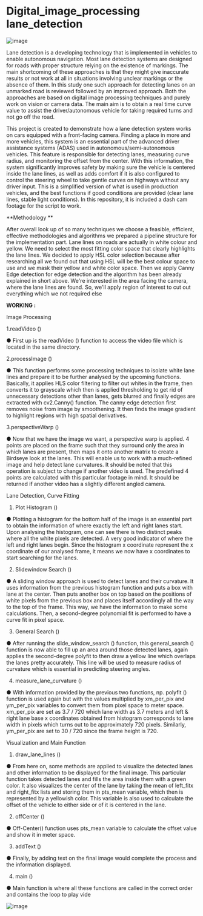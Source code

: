 # Digital_image_processing lane_detection




![image](https://user-images.githubusercontent.com/120237181/206841040-ba1cf92e-a044-49ae-874c-87f37c9a1968.png)






Lane detection is a developing technology that is implemented in vehicles to enable autonomous navigation. Most lane detection systems are designed for roads with proper structure relying on the existence of markings. The main shortcoming of these approaches is that they might give inaccurate results or not work at all in situations involving unclear markings or the absence of them. In this study one such approach for detecting lanes on an unmarked road is reviewed followed by an improved approach. Both the approaches are based on digital image processing techniques and purely work on vision or camera data. The main aim is to obtain a real time curve value to assist the driver/autonomous vehicle for taking required turns and not go off the road.

This project is created to demonstrate how a lane detection system works on cars equipped with a front-facing camera. Finding a place in more and more vehicles, this system is an essential part of the advanced driver assistance systems (ADAS) used in autonomous/semi-autonomous vehicles. This feature is responsible for detecting lanes, measuring curve radius, and monitoring the offset from the center. With this information, the system significantly improves safety by making sure the vehicle is centered inside the lane lines, as well as adds comfort if it is also configured to control the steering wheel to take gentle curves on highways without any driver input. This is a simplified version of what is used in production vehicles, and the best functions if good conditions are provided (clear lane lines, stable light conditions). In this repository, it is included a dash cam footage for the script to work.

**Methodology **


After overall look up of so many techniques we choose a feasible, efficient, effective methodologies and algorithms we 
prepared a pipeline structure for the implementation part. Lane lines on roads are actually in white colour and yellow. 
We need to select the most fitting color space that clearly highlights the lane lines. We decided to apply HSL color 
selection because after researching all we found out that using HSL will be the best colour space to use and we mask 
their yellow and white color space. Then we apply Canny Edge detection for edge detection and the algorithm has been 
already explained in short above. We're interested in the area facing the camera, where the lane lines are found. So, we'll 
apply region of interest to cut out everything which we not required else

**WORKING :**

Image Processing

1.readVideo ()

● First up is the readVideo () function to access the video file which is located in the same directory.

2.processImage ()

● This function performs some processing techniques to isolate white lane lines and prepare it to be 
further analysed by the upcoming functions. Basically, it applies HLS color filtering to filter out whites 
in the frame, then converts it to grayscale which then is applied thresholding to get rid of unnecessary 
detections other than lanes, gets blurred and finally edges are extracted with cv2.Canny() function. The 
canny edge detection first removes noise from image by smoothening. It then finds the image gradient 
to highlight regions with high spatial derivatives.

3.perspectiveWarp ()

● Now that we have the image we want, a perspective warp is applied. 4 points are placed on the frame 
such that they surround only the area in which lanes are present, then maps it onto another matrix to 
create a Birdseye look at the lanes. This will enable us to work with a much-refined image and help 
detect lane curvatures. It should be noted that this operation is subject to change if another video is 
used. The predefined 4 points are calculated with this particular footage in mind. It should be returned 
if another video has a slightly different angled camera.

Lane Detection, Curve Fitting 

1. Plot Histogram ()

● Plotting a histogram for the bottom half of the image is an essential part to obtain the information of 
where exactly the left and right lanes start. Upon analysing the histogram, one can see there is two 
distinct peaks where all the white pixels are detected. A very good indicator of where the left and right 
lanes begin. Since the histogram x coordinate represent the x coordinate of our analysed frame, it 
means we now have x coordinates to start searching for the lanes.

2. Slidewindow Search ()

● A sliding window approach is used to detect lanes and their curvature. It uses information from the 
previous histogram function and puts a box with lane at the center. Then puts another box on top based 
on the positions of white pixels from the previous box and places itself accordingly all the way to the 
top of the frame. This way, we have the information to make some calculations. Then, a second-degree 
polynomial fit is performed to have a curve fit in pixel space.

3. General Search ()

● After running the slide_window_search () function, this general_search () function is now able to fill 
up an area around those detected lanes, again applies the second-degree polyfit to then draw a yellow 
line which overlaps the lanes pretty accurately. This line will be used to measure radius of curvature 
which is essential in predicting steering angles.

4. measure_lane_curvature ()

● With information provided by the previous two functions, np. polyfit () function is used again but with 
the values multiplied by xm_per_pix and ym_per_pix variables to convert them from pixel space to 
meter space. xm_per_pix are set as 3.7 / 720 which lane width as 3.7 meters and left & right lane base 
x coordinates obtained from histogram corresponds to lane width in pixels which turns out to be 
approximately 720 pixels. Similarly, ym_per_pix are set to 30 / 720 since the frame height is 720.

Visualization and Main Function 

 1. draw_lane_lines ()
 
● From here on, some methods are applied to visualize the detected lanes and other information to be 
displayed for the final image. This particular function takes detected lanes and fills the area inside them 
with a green color. It also visualizes the center of the lane by taking the mean of left_fitx and right_fitx 
lists and storing them in pts_mean variable, which then is represented by a yellowish color. This 
variable is also used to calculate the offset of the vehicle to either side or of it is centered in the lane.

2. offCenter ()

● Off-Center() function uses pts_mean variable to calculate the offset value and show it in meter space.

3. addText ()

● Finally, by adding text on the final image would complete the process and the information displayed.

4. main ()

● Main function is where all these functions are called in the correct order and contains the loop to play 
vide





![image](https://user-images.githubusercontent.com/120237181/206842433-cac6c88d-9d94-48b8-b336-11c00a797e0a.png)

